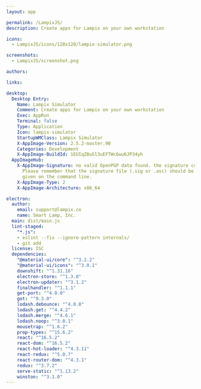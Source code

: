 ```yaml
---
layout: app

permalink: /LampixJS/
description: Create apps for Lampix on your own workstation

icons:
  - LampixJS/icons/128x128/lampix-simulator.png

screenshots:
  - LampixJS/screenshot.png

authors:

links:

desktop:
  Desktop Entry:
    Name: Lampix Simulator
    Comment: Create apps for Lampix on your own workstation
    Exec: AppRun
    Terminal: false
    Type: Application
    Icon: lampix-simulator
    StartupWMClass: Lampix Simulator
    X-AppImage-Version: 2.5.2-master.90
    Categories: Development
    X-AppImage-BuildId: 1EUIqZBuSl3uEFTWc6wu6JP34yh
  AppImageHub:
    X-AppImage-Signature: no valid OpenPGP data found. the signature could not be verified.
      Please remember that the signature file (.sig or .asc) should be the first file
      given on the command line.
    X-AppImage-Type: 2
    X-AppImage-Architecture: x86_64

electron:
  author:
    email: support@lampix.co
    name: Smart Lamp, Inc.
  main: dist/main.js
  lint-staged:
    "*.js":
    - eslint --fix --ignore-pattern internals/
    - git add
  license: ISC
  dependencies:
    "@material-ui/core": "^3.2.2"
    "@material-ui/icons": "^3.0.1"
    downshift: "^1.31.16"
    electron-store: "^1.3.0"
    electron-updater: "^3.1.2"
    finalhandler: "^1.1.1"
    get-port: "^4.0.0"
    got: "^9.3.0"
    lodash.debounce: "^4.0.8"
    lodash.get: "^4.4.2"
    lodash.merge: "^4.6.1"
    lodash.noop: "^3.0.1"
    mousetrap: "^1.6.2"
    prop-types: "^15.6.2"
    react: "^16.5.2"
    react-dom: "^16.5.2"
    react-hot-loader: "^4.3.11"
    react-redux: "^5.0.7"
    react-router-dom: "^4.3.1"
    redux: "^3.7.2"
    serve-static: "^1.13.2"
    winston: "^3.1.0"
---
```

